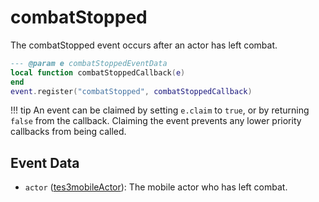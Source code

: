# combatStopped

The combatStopped event occurs after an actor has left combat.

```lua
--- @param e combatStoppedEventData
local function combatStoppedCallback(e)
end
event.register("combatStopped", combatStoppedCallback)
```

!!! tip
	An event can be claimed by setting `e.claim` to `true`, or by returning `false` from the callback. Claiming the event prevents any lower priority callbacks from being called.

## Event Data

* `actor` ([tes3mobileActor](../../types/tes3mobileActor)): The mobile actor who has left combat.

